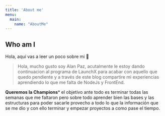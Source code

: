 ```yaml
---
title: 'About me'
menu:
  main:
    name: "AboutMe"
---
```


## Who am I

Hola, aquí vas a leer un poco sobre mi 🤩

> Hola, mucho gusto soy Alan Paz, acutalmente le estoy dando continuacion al programa
> de LaunchX para acabar con aquello que quedo pendiente y a través de este blog 
> compartire mi experiencias aprendiendo lo que me falta de NodeJs y FrontEnd.

**Queremos la Champions*** el objetivo ante todo es terminar todas las semanas que me faltaron 
pero sobre todo aprender bien las bases y las estructuras para poder sacarle provecho a todo lo
que la información que se me dio y con ello terminar y empezar proyectos a como pase el tiempo.

